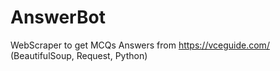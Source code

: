 # AnswerBot
WebScraper to get MCQs Answers from https://vceguide.com/ (BeautifulSoup, Request, Python)
